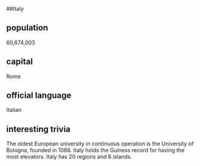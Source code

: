 ##Italy
## population
60,674,003

## capital
Rome
 
## official language
Italian

## interesting trivia
The oldest European university in continuous operation is the University of Bologna, founded in 1088.
Italy holds the Guiness record for having the most elevators.
Italy has 20 regions and 6 islands.


